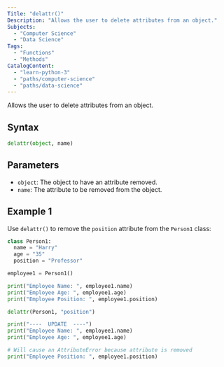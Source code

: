 ```yaml
---
Title: "delattr()"
Description: "Allows the user to delete attributes from an object."
Subjects:
  - "Computer Science"
  - "Data Science"
Tags:
  - "Functions"
  - "Methods"
CatalogContent:
  - "learn-python-3"
  - "paths/computer-science"
  - "paths/data-science"
---
```


Allows the user to delete attributes from an object.

## Syntax

```py
delattr(object, name)
```

## Parameters

- `object`: The object to have an attribute removed.
- `name`: The attribute to be removed from the object.

## Example 1

Use `delattr()` to remove the `position` attribute from the `Person1` class:

```py
class Person1:
  name = "Harry"
  age = "35"
  position = "Professor"

employee1 = Person1()

print("Employee Name: ", employee1.name)
print("Employee Age: ", employee1.age)
print("Employee Position: ", employee1.position)

delattr(Person1, "position")

print("----  UPDATE  ----")
print("Employee Name: ", employee1.name)
print("Employee Age: ", employee1.age)

# Will cause an AttributeError because attribute is removed
print("Employee Position: ", employee1.position)
```
